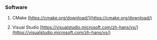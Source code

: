 ### Software

1. CMake
[https://cmake.org/download/](https://cmake.org/download/)

2. Visual Studio
[https://visualstudio.microsoft.com/zh-hans/vs/](https://visualstudio.microsoft.com/zh-hans/vs/)

